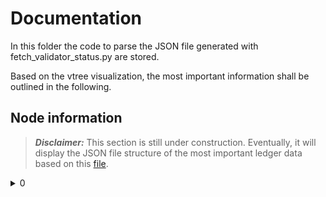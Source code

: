 # Documentation
In this folder the code to parse the JSON file generated with fetch_validator_status.py are stored.

Based on the vtree visualization, the most important information shall be outlined in the following.

## Node information

> **_Disclaimer:_** This section is still under construction. Eventually, it will display the JSON file structure of the most important ledger data based on this [file](https://github.com/amosproj/amos2022ss06-idunion-blockchain-dashboard/blob/15-list-all-available-data/data/ledger/analyze.json).

<details>
<summary>0</summary>
name: Node1
<br>
client-address	:	tcp://192.168.188.32:9702#
<br>
node-address	:	tcp://192.168.188.32:9701
    <details><summary>status</summary>
uptime : 0:38:37
<br>
<details><summary>software</summary>
indy-node: 1.12.4
</details>
</details>
<details><summary>response</summary>
<details><summary>result</summary>
<details><summary>data</summary>
<details><summary>Pool_info</summary>
<details><summary>Total_nodes_count : 4</summary>
<details><summary>Reachable_nodes</summary></details>
</details>
</details>
</details>
</details>
</details>
